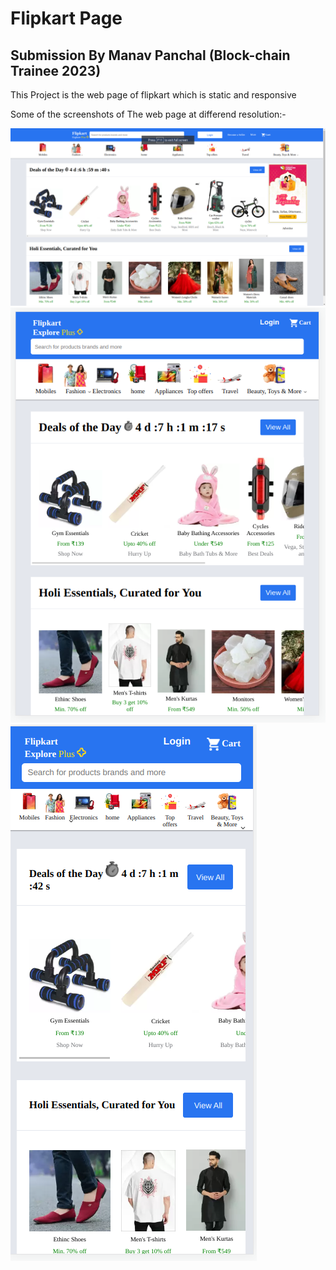 # Flipkart Page

## Submission By Manav Panchal (Block-chain Trainee 2023)

This Project is the web page of flipkart which is static and responsive

Some of the screenshots of The web page at differend resolution:-

<!DOCTYPE html>
<html lang="en">
<head>
    <meta charset="UTF-8">
    <meta http-equiv="X-UA-Compatible" content="IE=edge">
    <meta name="viewport" content="width=device-width, initial-scale=1.0">
    <title></title>
</head>
<body>
    <img src="./image/ss/Screenshot from 2023-02-24 16-59-25.png">
    <img src="./image/ss/Screenshot from 2023-02-24 16-57-59.png">
    <img src="./image/ss/Screenshot from 2023-02-24 16-57-34.png">
</body>
</html>
